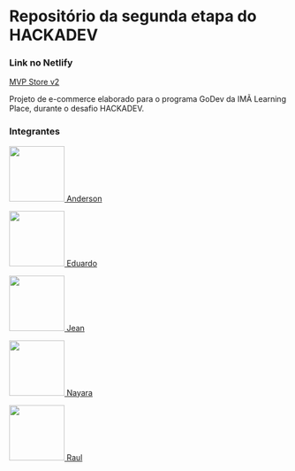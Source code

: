 # Repositório da segunda etapa do HACKADEV

### Link no Netlify ###
<a href="https://mvp-sports.netlify.app/">MVP Store v2</a>

Projeto de e-commerce elaborado para o programa GoDev da IMÃ Learning Place, durante o desafio HACKADEV.

### Integrantes ##


<a href="https://github.com/asain0"> <img src="https://avatars.githubusercontent.com/u/71906322?v=4" width=100px>    Anderson </a> 

<a href="https://github.com/Eduardo-GAlves"> <img src="https://avatars.githubusercontent.com/u/105945805?v=4" width=100px>    Eduardo </a>

<a href="https://github.com/jlobato95"> <img src="https://avatars.githubusercontent.com/u/98848091?v=4" width=100px>    Jean</a>

<a href="https://github.com/nayara9"> <img src="https://avatars.githubusercontent.com/u/95177588?v=4" width=100px>    Nayara</a>

<a href="https://github.com/Raul-jba"> <img src="https://avatars.githubusercontent.com/u/79773917?v=4" width=100px>    Raul</a>

<!-- <a href="https://github.com/byyasminmeirelles"> <img src="https://avatars.githubusercontent.com/u/105893396?v=4" width=100px>    Yasmin</a> -->
